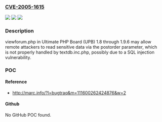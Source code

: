 ### [CVE-2005-1615](https://cve.mitre.org/cgi-bin/cvename.cgi?name=CVE-2005-1615)
![](https://img.shields.io/static/v1?label=Product&message=n%2Fa&color=blue)
![](https://img.shields.io/static/v1?label=Version&message=n%2Fa&color=blue)
![](https://img.shields.io/static/v1?label=Vulnerability&message=n%2Fa&color=brighgreen)

### Description

viewforum.php in Ultimate PHP Board (UPB) 1.8 through 1.9.6 may allow remote attackers to read sensitive data via the postorder parameter, which is not properly handled by textdb.inc.php, possibly due to a SQL injection vulnerability.

### POC

#### Reference
- http://marc.info/?l=bugtraq&m=111600262424876&w=2

#### Github
No GitHub POC found.

